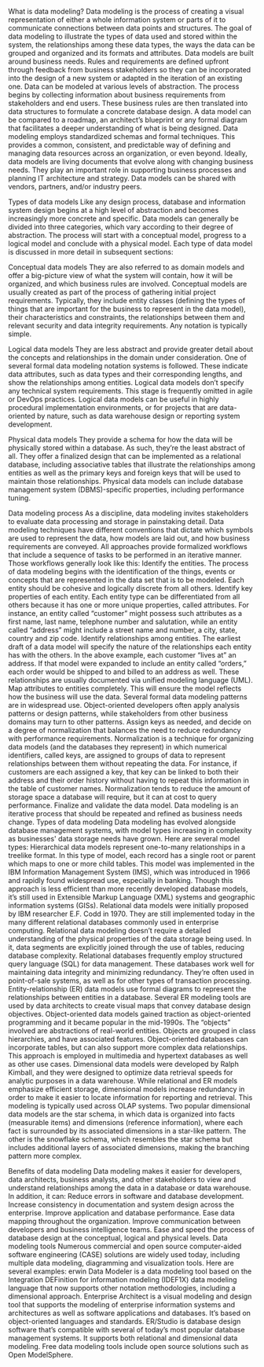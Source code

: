 What is data modeling?
Data modeling is the process of creating a visual representation of either a whole information system or parts of it to communicate connections between data points and structures.
The goal of data modeling to illustrate the types of data used and stored within the system, the relationships among these data types, the ways the data can be grouped and organized and its formats and attributes.
Data models are built around business needs. Rules and requirements are defined upfront through feedback from business stakeholders so they can be incorporated into the design of a new system or adapted in the iteration of an existing one.
Data can be modeled at various levels of abstraction. The process begins by collecting information about business requirements from stakeholders and end users. These business rules are then translated into data structures to formulate a concrete database design. A data model can be compared to a roadmap, an architect’s blueprint or any formal diagram that facilitates a deeper understanding of what is being designed.
Data modeling employs standardized schemas and formal techniques. This provides a common, consistent, and predictable way of defining and managing data resources across an organization, or even beyond.
Ideally, data models are living documents that evolve along with changing business needs. They play an important role in supporting business processes and planning IT architecture and strategy. Data models can be shared with vendors, partners, and/or industry peers.


Types of data models
Like any design process, database and information system design begins at a high level of abstraction and becomes increasingly more concrete and specific. Data models can generally be divided into three categories, which vary according to their degree of abstraction. The process will start with a conceptual model, progress to a logical model and conclude with a physical model. Each type of data model is discussed in more detail in subsequent sections:


Conceptual data models
They are also referred to as domain models and offer a big-picture view of what the system will contain, how it will be organized, and which business rules are involved. Conceptual models are usually created as part of the process of gathering initial project requirements. Typically, they include entity classes (defining the types of things that are important for the business to represent in the data model), their characteristics and constraints, the relationships between them and relevant security and data integrity requirements. Any notation is typically simple.

Logical data models
They are less abstract and provide greater detail about the concepts and relationships in the domain under consideration. One of several formal data modeling notation systems is followed. These indicate data attributes, such as data types and their corresponding lengths, and show the relationships among entities. Logical data models don’t specify any technical system requirements. This stage is frequently omitted in agile or DevOps practices. Logical data models can be useful in highly procedural implementation environments, or for projects that are data-oriented by nature, such as data warehouse design or reporting system development.

Physical data models
They provide a schema for how the data will be physically stored within a database. As such, they’re the least abstract of all. They offer a finalized design that can be implemented as a relational database, including associative tables that illustrate the relationships among entities as well as the primary keys and foreign keys that will be used to maintain those relationships. Physical data models can include database management system (DBMS)-specific properties, including performance tuning.

Data modeling process
As a discipline, data modeling invites stakeholders to evaluate data processing and storage in painstaking detail. Data modeling techniques have different conventions that dictate which symbols are used to represent the data, how models are laid out, and how business requirements are conveyed. All approaches provide formalized workflows that include a sequence of tasks to be performed in an iterative manner. Those workflows generally look like this:
Identify the entities. The process of data modeling begins with the identification of the things, events or concepts that are represented in the data set that is to be modeled. Each entity should be cohesive and logically discrete from all others.
Identify key properties of each entity. Each entity type can be differentiated from all others because it has one or more unique properties, called attributes. For instance, an entity called “customer” might possess such attributes as a first name, last name, telephone number and salutation, while an entity called “address” might include a street name and number, a city, state, country and zip code.
Identify relationships among entities. The earliest draft of a data model will specify the nature of the relationships each entity has with the others. In the above example, each customer “lives at” an address. If that model were expanded to include an entity called “orders,” each order would be shipped to and billed to an address as well. These relationships are usually documented via unified modeling language (UML).
Map attributes to entities completely. This will ensure the model reflects how the business will use the data. Several formal data modeling patterns are in widespread use. Object-oriented developers often apply analysis patterns or design patterns, while stakeholders from other business domains may turn to other patterns.
Assign keys as needed, and decide on a degree of normalization that balances the need to reduce redundancy with performance requirements. Normalization is a technique for organizing data models (and the databases they represent) in which numerical identifiers, called keys, are assigned to groups of data to represent relationships between them without repeating the data. For instance, if customers are each assigned a key, that key can be linked to both their address and their order history without having to repeat this information in the table of customer names. Normalization tends to reduce the amount of storage space a database will require, but it can at cost to query performance.
Finalize and validate the data model. Data modeling is an iterative process that should be repeated and refined as business needs change.
Types of data modeling
Data modeling has evolved alongside database management systems, with model types increasing in complexity as businesses' data storage needs have grown. Here are several model types:
Hierarchical data models represent one-to-many relationships in a treelike format. In this type of model, each record has a single root or parent which maps to one or more child tables. This model was implemented in the IBM Information Management System (IMS), which was introduced in 1966 and rapidly found widespread use, especially in banking. Though this approach is less efficient than more recently developed database models, it’s still used in Extensible Markup Language (XML) systems and geographic information systems (GISs).
Relational data models were initially proposed by IBM researcher E.F. Codd in 1970. They are still implemented today in the many different relational databases commonly used in enterprise computing. Relational data modeling doesn’t require a detailed understanding of the physical properties of the data storage being used. In it, data segments are explicitly joined through the use of tables, reducing database complexity.
Relational databases frequently employ structured query language (SQL) for data management. These databases work well for maintaining data integrity and minimizing redundancy. They’re often used in point-of-sale systems, as well as for other types of transaction processing.
Entity-relationship (ER) data models use formal diagrams to represent the relationships between entities in a database. Several ER modeling tools are used by data architects to create visual maps that convey database design objectives.
Object-oriented data models gained traction as object-oriented programming and it became popular in the mid-1990s. The “objects” involved are abstractions of real-world entities. Objects are grouped in class hierarchies, and have associated features. Object-oriented databases can incorporate tables, but can also support more complex data relationships. This approach is employed in multimedia and hypertext databases as well as other use cases.
Dimensional data models were developed by Ralph Kimball, and they were designed to optimize data retrieval speeds for analytic purposes in a data warehouse. While relational and ER models emphasize efficient storage, dimensional models increase redundancy in order to make it easier to locate information for reporting and retrieval. This modeling is typically used across OLAP systems.
Two popular dimensional data models are the star schema, in which data is organized into facts (measurable items) and dimensions (reference information), where each fact is surrounded by its associated dimensions in a star-like pattern. The other is the snowflake schema, which resembles the star schema but includes additional layers of associated dimensions, making the branching pattern more complex.


Benefits of data modeling
Data modeling makes it easier for developers, data architects, business analysts, and other stakeholders to view and understand relationships among the data in a database or data warehouse. In addition, it can:
Reduce errors in software and database development.
Increase consistency in documentation and system design across the enterprise.
Improve application and database performance.
Ease data mapping throughout the organization.
Improve communication between developers and business intelligence teams.
Ease and speed the process of database design at the conceptual, logical and physical levels.
Data modeling tools
Numerous commercial and open source computer-aided software engineering (CASE) solutions are widely used today, including multiple data modeling, diagramming and visualization tools. Here are several examples:
erwin Data Modeler is a data modeling tool based on the Integration DEFinition for information modeling (IDEF1X) data modeling language that now supports other notation methodologies, including a dimensional approach.
Enterprise Architect is a visual modeling and design tool that supports the modeling of enterprise information systems and architectures as well as software applications and databases. It’s based on object-oriented languages and standards.
ER/Studio is database design software that’s compatible with several of today’s most popular database management systems. It supports both relational and dimensional data modeling.
Free data modeling tools include open source solutions such as Open ModelSphere.

